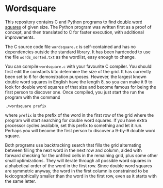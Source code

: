 # Wordsquare
This repository contains C and Python programs to find [double word squares](https://en.wikipedia.org/wiki/Word_square#Double_word_squares) of given size. The Python program was written first as a proof of concept, and then translated to C for faster execution, with additional improvements.

The C source code file `wordsquare.c` is self-contained and has no dependencies outside the standard library. It has been hardcoded to use the file `words_sorted.txt` as the wordlist, easy enough to change.

You can compile `wordsquare.c` with your favourite C compiler. You should first edit the constants `N` to determine the size of the grid. It has currently been set to 6 for demonstration purposes. However, the largest known double word squares in English have the length 8, so you can make it 9 to look for double word squares of that size and become famous for being the first person to discover one. Once compiled, you just start the run the program with the command

```
./wordsquare prefix
```

where `prefix` is the prefix of the word in the first row of the grid where the program will start searching for double word squares. If you have extra processor cycles available, set this prefix to something and let it run. Perhaps you will become the first person to discover a 9-by-9 double word square.

Both programs use backtracking search that fills the grid alternating between filling the next word in the next row and column, aided with forward checking for the unfilled cells in the remaining grid, plus some other small optimizations. They will iterate through all possible word squares in alphabetical order of the word in the first row. Since double word squares are symmetric anyway, the word in the first column is constrained to be lexicographically smaller than the word in the first row, even as it starts with the same letter.
